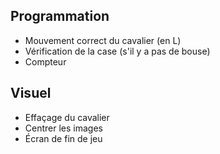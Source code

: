 ## Programmation
- Mouvement correct du cavalier (en L)
- Vérification de la case (s'il y a pas de bouse)
- Compteur

## Visuel
- Effaçage du cavalier
- Centrer les images
- Écran de fin de jeu
